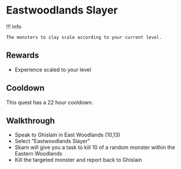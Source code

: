 # Eastwoodlands Slayer

!!! info

    The monsters to slay scale according to your current level.

## Rewards

- Experience scaled to your level

## Cooldown

This quest has a 22 hour cooldown.

## Walkthrough

- Speak to Ghislain in East Woodlands (10,13)
- Select "Eastwoodlands Slayer"
- Skarn will give you a task to kill 10 of a random monster within the Eastern Woodlands
- Kill the targeted monster and report back to Ghislain
